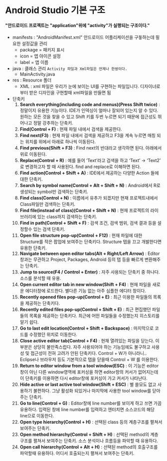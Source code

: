 # Android Studio 기본 구조

####   "안드로이드 프로젝트는 "application"위에 "activity"가 실행되는 구조이다."

- manifests : "AndroidManifest.xml" 안드로이드 어플리케이션을 구돟하는데 필요한 설정값을 관리
  - package = 패키지 표시
  - icon = 앱 아이콘 설정
  - label = 앱 이름
- java : 클래스 관리 `Activity 파일과 Xml파일은 언제나 한쌍이다.`
  - MainActivity.java
- res : Resource 폴더
  - XML :   xml 파일은 우리가 눈에 보이는 UI를 구현하는 파일입니다. 디자이너로 부터 받은 디자인을 구현할때 xml파일을 만들면 됨
- 단축키
  1. **Search everything(including code and menus)(Press Shift twice)** : 정말이지 유용한 기능이다. IDE가 인덱싱이 얼마나 잘되어 있는지 알 수 있다. 원하는 모든 것을 찾을 수 있고 Shift 키를 두번 누르면 되기 때문에 접근성도 뛰어나고 정말 강추하는 단축키.
  2. **Find(Control + F)** : 현재 파일 내에서 검색을 제공한다.
  3. **Find next(F3)** : 현재 파일 내에서 검색을 제공하고 F3을 계속 누르면 매칭 되는 위치를 위에서 아래로 하나씩 이동된다.
  4. **Find previous(Shift + F3)** : Find next의 반대라고 생각하면 된다. 아래에서 위로 이동된다.
  5. **Replace(Control + R)** : 예를 들어 ‘Text’라고 검색을 하고 ‘Text’ → ‘Text2’ 로 변경하고자 할 때 사용된다. find and replace로 이해하면 된다.
  6. **Find action(Control + Shift + A)** : IDE에서 제공하는 다양한 Action 들에 대한 단축키.
  7. **Search by symbol name(Control + Alt + Shift + N)** : Android에서 R로 생성되는 symbol만 검색하는 단축키.
  8. **Find class(Control + N)** : 이름에서 유추가 되겠지만 현재 프로젝트내에서 Class파일만 검색하는 단축키.
  9. **Find file(instead of class)(Control + Shift + N)** : 현재 프로젝트의 라이브러리에 있는 class까지 검색하는 단축키.
  10. **Find in path(Control + Shift + F)** : 검색 조건, 검색 범위, 검색 결과 등을 설정할수 있는 검색 단축키.
  11. **Open file structure pop-up(Control + F12)** : 현재 파일에 대한 Structure를 작은 팝업에 보여주는 단축키다. Structure 탭을 끄고 개발한다면 유용한 단축키.
  12. **Navigate between open editor tabs(Alt + Right/Left Arrow)** : Editor창과는 무관하고 Project, Packages, Android 등의 탭 등을 빠르게 변환해주는 단축키.
  13. **Jump to source(F4 / Control + Enter)** : 자주 사용되는 단축키 중 하나다. 소스를 분석할 때 유용.
  14. **Open current editor tab in new window(Shift + F4)** : 현재 파일을 새로운 에디터창에 로드한다. 별다른 기능 없는 아주 심플한 에디터 창이다.
  15. **Recently opened files pop-up(Control + E)** : 최근 이용한 파일들의 목록을 제공하는 단축키다.
  16. **Recently edited files pop-up(Control + Shift + E)** : 최근 편집했던 파일들의 목록을 제공하는 단축키다. 최근에 어떤 파일들을 수정했는지 히스토리를 알기 쉽다.
  17. **Go to last edit location(Control + Shift + Backspace)** : 마지막으로 코드를 수정했던 위치로 이동한다.
  18. **Close active editor tab(Control + F4)** : 현재 열려있는 파일을 닫는다. 이부분은 상당히 불만족스럽다. 자주 사용되어야 하는 기능임에도 불구하고 사용성 및 접근성이 전혀 고려가 안된 단축키다. Control + W가 아니라니.. Eclipse나 브라우저 등도 기본적으로 탭을 닫을때 Control + W 를 이용한다.
  19. **Return to editor window from a tool window(ESC)** : 이 기능은 editor창이 아닌 다른 window영역에 포커싱을 하면 editor창의 커서가 없어지는데 이 단축키를 이용하면 다시 editor창에 포커싱이 가고 커서가 나타난다.
  20. **Hide active or last active tool window(Shift + ESC)** : 별 쓸모도 없고 사용하기 불편하다. 그냥 활성화 되있거나 마지막에 사용한 tool window를 닫아주는 단축키.
  21. **Go to line(Control + G)** : Editor창에 line number를 보이게 하고 쓰면 가끔 유용하다. 입력된 창에 line number를 입력하고 엔터치면 소스코드의 해당 line으로 이동한다.
  22. **Open type hierarchy(Control + H)** : 선택된 class 등의 계층구조를 펼쳐서 보여주는 단축키.
  23. **Open method hierarchy(Control + Shift + H)** : 선택된 method의 계층구조를 펼쳐서 보여주는 단축키. 소스 분석이나 흐름등을 파악할 때 유용하다.
  24. **Open call hierarchy(Control + Alt + H)** : 선택된 method의 호출구조를 파악할때 유용하다. 어디서 호출되는지 펼쳐서 보여주는 단축키.
